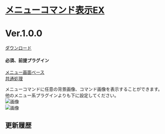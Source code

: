# [メニューコマンド表示EX](https://raw.githubusercontent.com/nuun888/MZ/master/NUUN_MenuCommandEXl.js)
# Ver.1.0.0
[ダウンロード](https://raw.githubusercontent.com/nuun888/MZ/master/NUUN_MenuCommandEX.js)
#### 必須、前提プラグイン
[メニュー画面ベース](https://raw.githubusercontent.com/nuun888/MZ/master/NUUN_MenuScreenEXBase.js)    
[共通処理](https://github.com/nuun888/MZ/blob/master/README/Base.md)  

メニューコマンドに任意の背景画像、コマンド画像を表示することができます。  
他のメニュー系プラグインよりも下に設定してください。  
![画像](img/MenuCommandEXl.png)  
![画像](img/MenuCommandEX2.png)  

## 更新履歴
